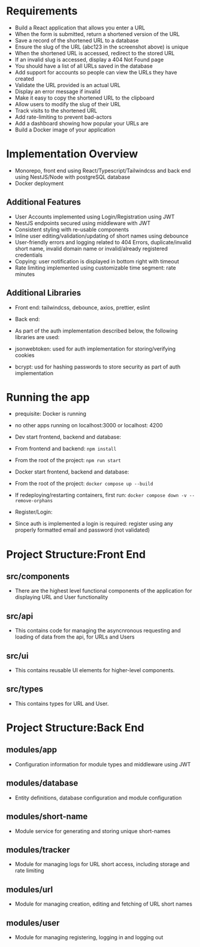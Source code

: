 #  Requirements
- Build a React application that allows you enter a URL
- When the form is submitted, return a shortened version of the URL
- Save a record of the shortened URL to a database
- Ensure the slug of the URL (abc123 in the screenshot above) is unique
- When the shortened URL is accessed, redirect to the stored URL
- If an invalid slug is accessed, display a 404 Not Found page
- You should have a list of all URLs saved in the database
- Add support for accounts so people can view the URLs they have created
- Validate the URL provided is an actual URL
- Display an error message if invalid
- Make it easy to copy the shortened URL to the clipboard
- Allow users to modify the slug of their URL
- Track visits to the shortened URL
- Add rate-limiting to prevent bad-actors
- Add a dashboard showing how popular your URLs are
- Build a Docker image of your application

# Implementation Overview

- Monorepo, front end using React/Typescript/Tailwindcss and back end using NestJS/Node with postgreSQL database
- Docker deployment 

## Additional Features

- User Accounts implemented using Login/Registration using JWT 
- NestJS endpoints secured using middleware with JWT
- Consistent styling with re-usable components
- Inline user editing/validation/updating of short names using debounce
- User-friendly errors and logging related to 404 Errors, duplicate/invalid short name, invalid domain name or invalid/already registered credentials
- Copying: user notification is displayed in bottom right with timeout
- Rate limiting implemented using customizable time segment: rate minutes

## Additional Libraries

- Front end: tailwindcss, debounce, axios, prettier, eslint

- Back end: 
- As part of the auth implementation described below, the following libraries are used:
-   jsonwebtoken: used for auth implementation for storing/verifying cookies
-   bcrypt: usd for hashing passwords to store security as part of auth implementation


# Running the app

- prequisite: Docker is running
- no other apps running on localhost:3000 or localhost: 4200

- Dev start frontend, backend and database: 
- From frontend and backend: `npm install` 
- From the root of the project: `npm run start` 

- Docker start frontend, backend and database: 
- From the root of the project: `docker compose up --build `
- If redeploying/restarting containers, first run: `docker compose down -v --remove-orphans`

- Register/Login:
- Since auth is implemented a login is required: register using any properly formatted email and password (not validated)

# Project Structure:Front End

## src/components

- There are the highest level functional components of the application for displaying URL and User functionality

##  src/api

- This contains code for managing the asyncnronous requesting and loading of data from the api, for URLs and Users

## src/ui

- This contains reusable UI elements for higher-level components.

## src/types

- This contains types for URL and User.

# Project Structure:Back End

## modules/app

- Configuration information for module types and middleware using JWT

## modules/database

- Entity definitions, database configuration and module configuration

## modules/short-name

- Module service for generating and storing unique short-names

## modules/tracker

- Module for managing logs for URL short access, including storage and rate limiting 

## modules/url

- Module for managing creation, editing and fetching of URL short names

## modules/user

- Module for managing registering, logging in and logging out